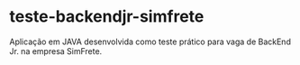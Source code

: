# teste-backendjr-simfrete
Aplicação em JAVA desenvolvida como teste prático para vaga de BackEnd Jr. na empresa SimFrete.
